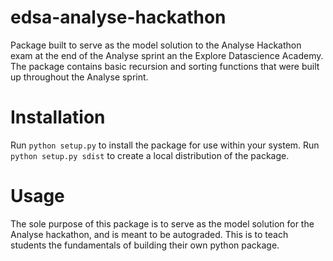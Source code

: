 # edsa-analyse-hackathon

Package built to serve as the model solution to the Analyse Hackathon exam at the end of the Analyse sprint an the Explore Datascience Academy. The package contains basic recursion and sorting functions that were built up throughout the Analyse sprint. 

# Installation

Run `python setup.py` to install the package for use within your system.
Run `python setup.py sdist` to create a local distribution of the package.

# Usage

The sole purpose of this package is to serve as the model solution for the Analyse hackathon, and is meant to be autograded. This is to teach students the fundamentals of building their own python package.
